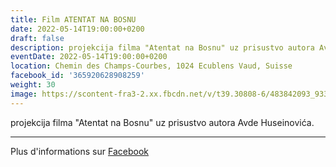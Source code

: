 ```yaml
---
title: Film ATENTAT NA BOSNU
date: 2022-05-14T19:00:00+0200
draft: false
description: projekcija filma "Atentat na Bosnu" uz prisustvo autora Avde Huseinovića.
eventDate: 2022-05-14T19:00:00+0200
location: Chemin des Champs-Courbes, 1024 Ecublens Vaud, Suisse
facebook_id: '365920628908259'
weight: 30
image: https://scontent-fra3-2.xx.fbcdn.net/v/t39.30808-6/483842093_9330013443761058_8599832410174975788_n.jpg?_nc_cat=104&ccb=1-7&_nc_sid=9e60e4&_nc_ohc=s-vVc8XmX6wQ7kNvwFI5X4X&_nc_oc=AdkcIwsR4DBPNG6NkBGwqfSti6vsLZMOEgJalobftcFT33Yy8qXp2gtTT5-WP7BlLjU&_nc_zt=23&_nc_ht=scontent-fra3-2.xx&edm=ABTKTjYEAAAA&_nc_gid=lLx9IvUIwgdv2COzD3-EOA&oh=00_Affsuao6tsYaeGk8N6_O4wJ8Kf0Fqsmfk-38rjm4g3Ktwg&oe=68ED9513
---
```


projekcija filma "Atentat na Bosnu" uz prisustvo autora Avde Huseinovića.

---

Plus d'informations sur [Facebook](https://facebook.com/events/365920628908259)